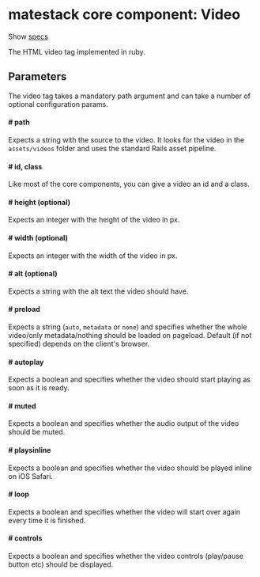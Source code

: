 # matestack core component: Video

Show [specs](/spec/usage/components/video_spec.rb)

The HTML video tag implemented in ruby.

## Parameters
The video tag takes a mandatory path argument and can take a number of optional configuration params.

#### # path
Expects a string with the source to the video. It looks for the video in the `assets/videos` folder and uses the standard Rails asset pipeline.

#### # id, class
Like most of the core components, you can give a video an id and a class.

#### # height (optional)
Expects an integer with the height of the video in px.

#### # width (optional)
Expects an integer with the width of the video in px.

#### # alt (optional)
Expects a string with the alt text the video should have.

#### # preload
Expects a string (`auto`, `metadata` or `none`) and specifies whether the whole video/only metadata/nothing should be loaded on pageload. Default (if not specified) depends on the client's browser.

#### # autoplay
Expects a boolean and specifies whether the video should start playing as soon as it is ready.

#### # muted
Expects a boolean and specifies whether the audio output of the video should be muted.

#### # playsinline
Expects a boolean and specifies whether the video should be played inline on iOS Safari.

#### # loop
Expects a boolean and specifies whether the video will start over again every time it is finished.

#### # controls
Expects a boolean and specifies whether the video controls (play/pause button etc) should be displayed.
